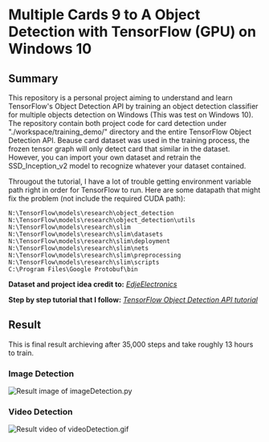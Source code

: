 # Multiple Cards 9 to A Object Detection with TensorFlow (GPU) on Windows 10

## Summary

This repository is a personal project aiming to understand and learn TensorFlow's Object Detection API by
training an object detection classifier for multiple objects detection on Windows (This was test on Windows 10).
The repository contain both project code for card detection under "./workspace/training_demo/" directory and the entire TensorFlow Object Detection API. Beause card dataset 
was used in the training process, the frozen tensor graph will only detect card that similar in the dataset. However, 
you can import your own dataset and retrain the SSD_Inception_v2 model to recognize whatever your dataset contained.

Througout the tutorial, I have a lot of trouble getting environment variable path right in order for TensorFlow to run.
Here are some datapath that might fix the problem (not include the required CUDA path):
```
N:\TensorFlow\models\research\object_detection
N:\TensorFlow\models\research\object_detection\utils
N:\TensorFlow\models\research\slim
N:\TensorFlow\models\research\slim\datasets
N:\TensorFlow\models\research\slim\deployment
N:\TensorFlow\models\research\slim\nets
N:\TensorFlow\models\research\slim\preprocessing
N:\TensorFlow\models\research\slim\scripts
C:\Program Files\Google Protobuf\bin

```

__Dataset and project idea credit to:__ [_EdjeElectronics_](https://github.com/EdjeElectronics/TensorFlow-Object-Detection-API-Tutorial-Train-Multiple-Objects-Windows-10)

__Step by step tutorial that I follow:__ [_TensorFlow Object Detection API tutorial_](https://tensorflow-object-detection-api-tutorial.readthedocs.io/en/latest/)


## Result

This is final result archieving after 35,000 steps and take roughly 13 hours to train.

### Image Detection
![Result image of imageDetection.py](https://github.com/Insignite/TensorFlow-Object-Detection-API/blob/master/workspace/training_demo/resultDisplay/pictureDetectionResult.PNG)

### Video Detection
![Result video of videoDetection.gif](https://github.com/Insignite/TensorFlow-Object-Detection-API/blob/master/workspace/training_demo/resultDisplay/VideoDetectionGIF.gif)

